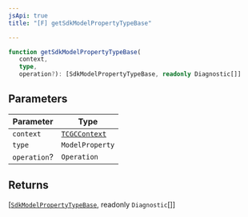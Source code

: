 ```yaml
---
jsApi: true
title: "[F] getSdkModelPropertyTypeBase"

---
```

```ts
function getSdkModelPropertyTypeBase(
   context, 
   type, 
   operation?): [SdkModelPropertyTypeBase, readonly Diagnostic[]]
```

## Parameters

| Parameter | Type |
| ------ | ------ |
| `context` | [`TCGCContext`](../interfaces/TCGCContext.md) |
| `type` | `ModelProperty` |
| `operation`? | `Operation` |

## Returns

[[`SdkModelPropertyTypeBase`](../interfaces/SdkModelPropertyTypeBase.md), readonly `Diagnostic`[]]
